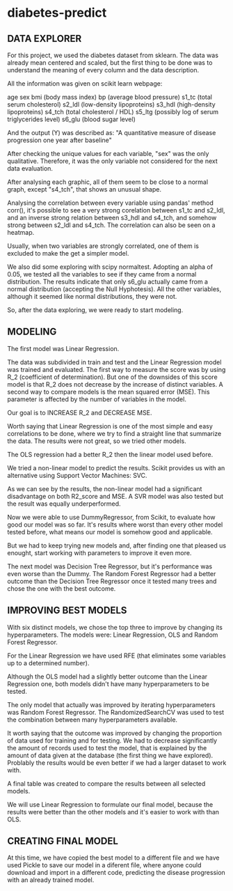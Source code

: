 # diabetes-predict


## DATA EXPLORER


For this project, we used the diabetes dataset from sklearn.
The data was already mean centered and scaled, but the first thing to be done was to understand the meaning of every column and the data description.

All the information was given on scikit learn webpage:

age
sex
bmi (body mass index)
bp (average blood pressure)
s1_tc (total serum cholesterol)
s2_ldl (low-density lipoproteins)
s3_hdl (high-density lipoproteins)
s4_tch (total cholesterol / HDL)
s5_ltg (possibly log of serum triglycerides level)
s6_glu (blood sugar level)

And the output (Y) was described as:
"A quantitative measure of disease progression one year after baseline"

After checking the unique values for each variable, "sex" was the only qualitative. Therefore, it was the only variable not considered for the next data evaluation.

After analysing each graphic, all of them seem to be close to a normal graph, except "s4_tch", that shows an unusual shape.

Analysing the correlation between every variable using pandas' method corr(), it's possible to see a very strong corelation between s1_tc and s2_ldl, and an inverse strong relation between s3_hdl and s4_tch, and somehow strong between s2_ldl and s4_tch. The correlation can also be seen on a heatmap.

Usually, when two variables are strongly correlated, one of them is excluded to make the get a simpler model.

We also did some exploring with scipy normaltest. Adopting an alpha of 0.05, we tested all the variables to see if they came from a normal distribution. The results indicate that only s6_glu actually came from a normal distribution (accepting the Null Hyphotesis). All the other variables, although it seemed like normal distributions, they were not.

So, after the data exploring, we were ready to start modeling.


## MODELING


The first model was Linear Regression.

The data was subdivided in train and test and the Linear Regression model was trained and evaluated. The first way to measure the score was by using R_2 (coefficient of determination). But one of the downsides of this score model is that R_2 does not decrease by the increase of distinct variables.
A second way to compare models is the mean squared error (MSE). This parameter is affected by the number of variables in the model.

Our goal is to INCREASE R_2 and DECREASE MSE.

Worth saying that Linear Regression is one of the most simple and easy correlations to be done, where we try to find a straight line that summarize the data.
The results were not great, so we tried other models.

The OLS regression had a better R_2 then the linear model used before.

We tried a non-linear model to predict the results. Scikit provides us with an alternative using Support Vector Machines: SVC.

As we can see by the results, the non-linear model had a significant disadvantage on both R2_score and MSE. A SVR model was also tested but the result was equally underperformed.

Now we were able to use DummyRegressor, from Scikit, to evaluate how good our model was so far. It's results where worst than every other model tested before, what means our model is somehow good and applicable.

But we had to keep trying new models and, after finding one that pleased us enought, start working with parameters to improve it even more.

The next model was Decision Tree Regressor, but it's performance was even worse than the Dummy.
The Random Forest Regressor had a better outcome than the Decision Tree Regressor once it tested many trees and chose the one with the best outcome.


## IMPROVING BEST MODELS


With six distinct models, we chose the top three to improve by changing its hyperparameters.
The models were: Linear Regression, OLS and Random Forest Regressor.

For the Linear Regression we have used RFE (that eliminates some variables up to a determined number).

Although the OLS model had a slightly better outcome than the Linear Regression one, both models didn't have many hyperparameters to be tested.

The only model that actually was improved by iterating hyperparameters was Random Forest Regressor. The RandomizedSearchCV was used to test the combination between many hyperparameters available.

It worth saying that the outcome was improved by changing the proportion of data used for training and for testing.
We had to decrease significantly the amount of records used to test the model, that is explained by the amount of data given at the database (the first thing we have explored).
Problably the results would be even better if we had a larger dataset to work with.

A final table was created to compare the results between all selected models.

We will use Linear Regression to formulate our final model, because the results were better than the other models and it's easier to work with than OLS.

## CREATING FINAL MODEL

At this time, we have copied the best model to a different file and we have used Pickle to save our model in a diferent file, where anyone could download and import in a different code, predicting the disease progression with an already trained model.
